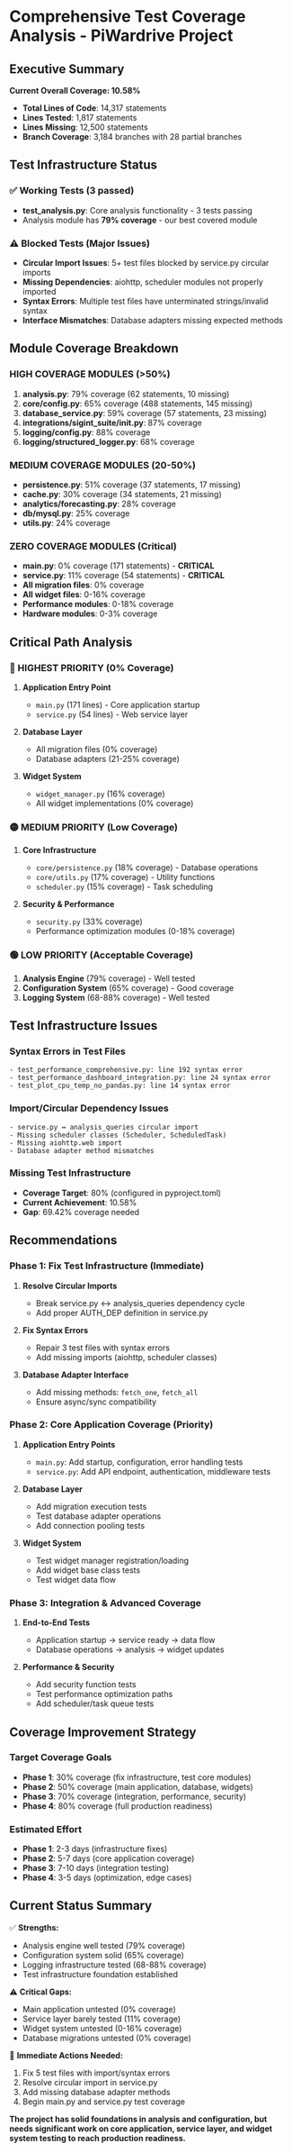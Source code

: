 # Comprehensive Test Coverage Analysis - PiWardrive Project

## Executive Summary

**Current Overall Coverage: 10.58%**
- **Total Lines of Code**: 14,317 statements
- **Lines Tested**: 1,817 statements  
- **Lines Missing**: 12,500 statements
- **Branch Coverage**: 3,184 branches with 28 partial branches

## Test Infrastructure Status

### ✅ Working Tests (3 passed)
- **test_analysis.py**: Core analysis functionality - 3 tests passing
- Analysis module has **79% coverage** - our best covered module

### ⚠️ Blocked Tests (Major Issues)
- **Circular Import Issues**: 5+ test files blocked by service.py circular imports
- **Missing Dependencies**: aiohttp, scheduler modules not properly imported
- **Syntax Errors**: Multiple test files have unterminated strings/invalid syntax
- **Interface Mismatches**: Database adapters missing expected methods

## Module Coverage Breakdown

### HIGH COVERAGE MODULES (>50%)
1. **analysis.py**: 79% coverage (62 statements, 10 missing)
2. **core/config.py**: 65% coverage (488 statements, 145 missing)
3. **database_service.py**: 59% coverage (57 statements, 23 missing)
4. **integrations/sigint_suite/__init__.py**: 87% coverage
5. **logging/config.py**: 88% coverage
6. **logging/structured_logger.py**: 68% coverage

### MEDIUM COVERAGE MODULES (20-50%)
- **persistence.py**: 51% coverage (37 statements, 17 missing)
- **cache.py**: 30% coverage (34 statements, 21 missing)
- **analytics/forecasting.py**: 28% coverage
- **db/mysql.py**: 25% coverage
- **utils.py**: 24% coverage

### ZERO COVERAGE MODULES (Critical)
- **main.py**: 0% coverage (171 statements) - **CRITICAL**
- **service.py**: 11% coverage (54 statements) - **CRITICAL**
- **All migration files**: 0% coverage
- **All widget files**: 0-16% coverage
- **Performance modules**: 0-18% coverage
- **Hardware modules**: 0-3% coverage

## Critical Path Analysis

### 🔴 HIGHEST PRIORITY (0% Coverage)
1. **Application Entry Point**
   - `main.py` (171 lines) - Core application startup
   - `service.py` (54 lines) - Web service layer
   
2. **Database Layer**
   - All migration files (0% coverage)
   - Database adapters (21-25% coverage)
   
3. **Widget System**
   - `widget_manager.py` (16% coverage)
   - All widget implementations (0% coverage)

### 🟡 MEDIUM PRIORITY (Low Coverage)
1. **Core Infrastructure**
   - `core/persistence.py` (18% coverage) - Database operations
   - `core/utils.py` (17% coverage) - Utility functions
   - `scheduler.py` (15% coverage) - Task scheduling

2. **Security & Performance**
   - `security.py` (33% coverage)
   - Performance optimization modules (0-18% coverage)

### 🟢 LOW PRIORITY (Acceptable Coverage)
1. **Analysis Engine** (79% coverage) - Well tested
2. **Configuration System** (65% coverage) - Good coverage
3. **Logging System** (68-88% coverage) - Well tested

## Test Infrastructure Issues

### Syntax Errors in Test Files
```
- test_performance_comprehensive.py: line 192 syntax error
- test_performance_dashboard_integration.py: line 24 syntax error  
- test_plot_cpu_temp_no_pandas.py: line 14 syntax error
```

### Import/Circular Dependency Issues
```
- service.py ↔ analysis_queries circular import
- Missing scheduler classes (Scheduler, ScheduledTask)
- Missing aiohttp.web import
- Database adapter method mismatches
```

### Missing Test Infrastructure
- **Coverage Target**: 80% (configured in pyproject.toml)
- **Current Achievement**: 10.58% 
- **Gap**: 69.42% coverage needed

## Recommendations

### Phase 1: Fix Test Infrastructure (Immediate)
1. **Resolve Circular Imports**
   - Break service.py ↔ analysis_queries dependency cycle
   - Add proper AUTH_DEP definition in service.py
   
2. **Fix Syntax Errors**
   - Repair 3 test files with syntax errors
   - Add missing imports (aiohttp, scheduler classes)

3. **Database Adapter Interface**
   - Add missing methods: `fetch_one`, `fetch_all`
   - Ensure async/sync compatibility

### Phase 2: Core Application Coverage (Priority)
1. **Application Entry Points**
   - `main.py`: Add startup, configuration, error handling tests
   - `service.py`: Add API endpoint, authentication, middleware tests
   
2. **Database Layer**
   - Add migration execution tests
   - Test database adapter operations
   - Add connection pooling tests

3. **Widget System**
   - Test widget manager registration/loading
   - Add widget base class tests
   - Test widget data flow

### Phase 3: Integration & Advanced Coverage
1. **End-to-End Tests**
   - Application startup → service ready → data flow
   - Database operations → analysis → widget updates
   
2. **Performance & Security**
   - Add security function tests
   - Test performance optimization paths
   - Add scheduler/task queue tests

## Coverage Improvement Strategy

### Target Coverage Goals
- **Phase 1**: 30% coverage (fix infrastructure, test core modules)
- **Phase 2**: 50% coverage (main application, database, widgets)
- **Phase 3**: 70% coverage (integration, performance, security)
- **Phase 4**: 80% coverage (full production readiness)

### Estimated Effort
- **Phase 1**: 2-3 days (infrastructure fixes)
- **Phase 2**: 5-7 days (core application coverage)
- **Phase 3**: 7-10 days (integration testing)
- **Phase 4**: 3-5 days (optimization, edge cases)

## Current Status Summary

✅ **Strengths:**
- Analysis engine well tested (79% coverage)
- Configuration system solid (65% coverage)  
- Logging infrastructure tested (68-88% coverage)
- Test infrastructure foundation established

⚠️ **Critical Gaps:**
- Main application untested (0% coverage)
- Service layer barely tested (11% coverage)
- Widget system untested (0-16% coverage)
- Database migrations untested (0% coverage)

🔧 **Immediate Actions Needed:**
1. Fix 5 test files with import/syntax errors
2. Resolve circular import in service.py
3. Add missing database adapter methods
4. Begin main.py and service.py test coverage

**The project has solid foundations in analysis and configuration, but needs significant work on core application, service layer, and widget system testing to reach production readiness.**
